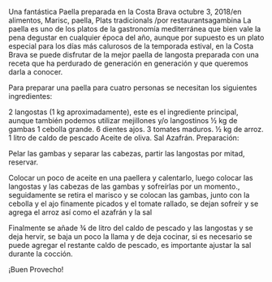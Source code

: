 Una fantástica Paella preparada en la Costa Brava
octubre 3, 2018/en alimentos, Marisc, paella, Plats tradicionals /por restaurantsagambina
La paella es uno de los platos de la gastronomía mediterránea que bien vale la pena degustar en cualquier época del año, aunque por supuesto es un plato especial para los días más calurosos de la temporada estival, en la Costa Brava se puede disfrutar de la mejor paella de langosta preparada con una receta que ha perdurado de generación en generación y que queremos darla a conocer.

Para preparar una paella para cuatro personas se necesitan los siguientes ingredientes:

2 langostas (1 kg aproximadamente), este es el ingrediente principal, aunque también podemos utilizar mejillones y/o langostinos
½ kg de gambas
1 cebolla grande.
6 dientes ajos.
3 tomates maduros.
½ kg de arroz.
1 litro de caldo de pescado
Aceite de oliva.
Sal
Azafrán.
Preparación:

Pelar las gambas y separar las cabezas, partir las langostas por mitad, reservar.

Colocar un poco de aceite en una paellera y calentarlo, luego colocar las langostas y las cabezas de las gambas y sofreírlas por un momento., seguidamente se retira el marisco y se colocan las gambas, junto con la cebolla y el ajo finamente picados y el tomate rallado, se dejan sofreír y se agrega el arroz así como el azafrán y la sal

Finalmente se añade ¾ de litro del caldo de pescado y las langostas y se deja hervir, se baja un poco la llama y de deja cocinar, si es necesario se puede agregar el restante caldo de pescado, es importante ajustar la sal durante la cocción.

¡Buen Provecho!